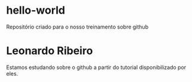 # hello-world
Repositório criado para o nosso treinamento sobre github  
# Leonardo Ribeiro
Estamos estudando sobre o github a partir do tutorial disponibilizado por eles.
